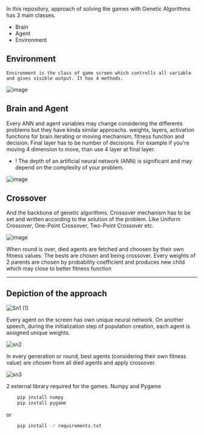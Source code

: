 
In this repository, approach of solving the games with Genetic Algorithms has 3 main classes. 

  * Brain
  * Agent
  * Environment

## Environment
    Environment is the class of game screen which controlls all variable and gives visible output. It has 4 methods. 
    
![image](https://github.com/RsGoksel/Genetic-Algorithms-Solutions/assets/80707238/bb33d07d-73a1-48e6-bd5e-09b1ce385411)

## Brain and Agent
 Every ANN and agent variables may change considering the differents problems but they have kinda similar approachs.
    weights, layers, activation functions for brain
    iterating or moving mechanism, fitness function and decision. Final layer has to be number of decisions. For example if you're moving 4 dimension to move,
    than use 4 layer at final layer.

- ! The depth of an artificial neural network (ANN) is significant and may depend on the complexity of your problem.

![image](https://github.com/RsGoksel/Genetic-Algorithms-Solutions/assets/80707238/03365794-600e-425f-8207-5bf52f0dc703)

## Crossover

And the backbone of genetic algorithms. Crossover mechanism has to be set and written according to the solution of the problem. Like Uniform Crossover, One-Point Crossover, Two-Point Crossover etc. 

![image](https://github.com/RsGoksel/Genetic-Algorithms-Solutions/assets/80707238/2c908828-c028-4cf0-9b77-da1c51d4886c)

When round is over, died agents are fetched and choosen by their own fitness values. The bests are chosen and being crossover. Every weights of 2 parents are chosen by probability coefficient and produces new child which may close to better fitness function

________________________________________________________________________________________________

## Depiction of the approach

![Sn1 (1)](https://github.com/RsGoksel/Genetic-Algorithms-Solutions/assets/80707238/dbcf6463-9a61-4353-906c-9f3d06c3013b)

Every agent on the screen has own unique neural network. On another speech, during the initialization step of population creation, each agent is assigned unique weights.

![sn2](https://github.com/RsGoksel/Genetic-Algorithms-Solutions/assets/80707238/43b64dad-6954-445f-b06c-ed4ba7b3f9c8)

In every generation or round, best agents (considering their own fitness value) are chosen from all died agents and apply crossover. 

![sn3](https://github.com/RsGoksel/Genetic-Algorithms-Solutions/assets/80707238/3086e107-0d84-4e4e-a286-5b4867d32740)

 2 external library required for the games. Numpy and Pygame
```bash
    pip install numpy
    pip install pygame
```
or
```bash
    pip install -r requirements.txt
```







